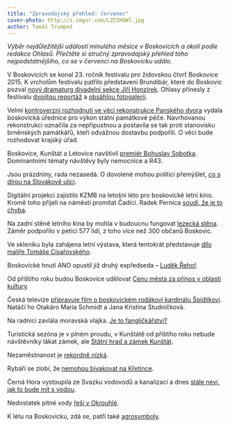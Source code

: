 ```yaml
---
title: "Zpravodajský přehled: červenec"
cover-photo: http://i.imgur.com/LZC5HUWl.jpg
author: Tomáš Trumpeš
---
```


*Výběr nejdůležitější událostí minulého měsíce v Boskovicích a okolí podle redakce Ohlasů. Přečtěte si stručný zpravodajský přehled toho nejpodstatnějšího, co se v červenci na Boskovicku událo.*

V Boskovicích se konal 23. ročník festivalu pro židovskou čtvrť Boskovice 2015. K vrcholům festivalu patřilo představení Brundibár, které do Boskovic pozval [nový dramaturg divadelní sekce Jiří Honzírek](http://ohlasy.info/clanky/2015/07/rozhovor-jiri-honzirek.html). Ohlasy přinesly z festivalu [dvojitou reportáž](http://ohlasy.info/clanky/2015/07/festivalova-reportaz.html) a [obsáhlou fotogalerii](https://www.facebook.com/media/set/?set=a.852424381478345.1073741855.781692698551514&type=3#).

Velmi [kontroverzní rozhodnutí ve věci rekonstrukce Panského dvora](http://ohlasy.info/clanky/2015/07/pansky-dvur-bez-razitka.html) vydala boskovická úřednice pro výkon státní památkové péče. Navrhovanou rekonstrukci označila za nepřípustnou a postavila se tak proti stanovisku brněnských památkářů, kteří odvážnou dostavbu podpořili. O věci bude rozhodovat krajský úřad.

Boskovice, Kunštát a Letovice navštívil [premiér Bohuslav Sobotka](http://boskovice.cz/boskovice-navstivil-predseda-vlady-bohuslav-sobotka/d-26373/p1=1019). Dominantními tématy návštěvy byly nemocnice a R43.

Jsou prázdniny, rada nezasedá. O dovolené mohou politici přemýšlet, [co s dírou na Slovákově ulici](http://ohlasy.info/clanky/2015/07/co-se-slovakovou.html).

Digitální projekci zajistilo KZMB na letošní léto pro boskovické letní kino. Kromě toho přijeli na náměstí promítat Čadíci. Radek Pernica [soudí, že je to chyba](http://ohlasy.info/clanky/2015/07/letnak-versus-cadici.html).

Na zadní stěně letního kina by mohla v budoucnu fungovat [lezecká stěna](http://ohlasy.info/clanky/2015/06/rozhovor-lezecka-stena.html). Záměr podpořilo v petici 577 lidí, z toho více než 300 občanů Boskovic.

Ve skleníku byla zahájena letní výstava, která tentokrát představuje [dílo malíře Tomáše Císařovského](https://www.facebook.com/media/set/?set=a.856895411031242.1073741856.781692698551514&type=3#).

Boskovické hnutí ANO opustil již druhý expředseda – [Luděk Řehoř](http://ohlasy.info/clanky/2015/07/rehor-opustil-ano.html).

Od příštího roku budou Boskovice udělovat [Cenu města za přínos v oblasti kultury](http://zrcadlo.net/clanky/Boskovice-pristi-rok-udeli-Ceny-mesta-za-prinos-v-oblasti-kultury-1928/).

Česká televize [připravuje film o boskovickém rodákovi kardinálu Špidlíkovi](http://blanensky.denik.cz/zpravy_region/toci-film-o-boskovickem-rodakovi-kardinalu-spidlikovi-uvede-jej-ceska-televize-20150725.html). Natáčí ho Otakáro Maria Schmidt a Jana Kristina Studničková.

Na radnici zavlála moravská vlajka. [Je to fangličkářství?](http://ohlasy.info/clanky/2015/07/fanglickari.html)

Turistická sezóna je v plném proudu, v Kunštátě od příštího roku nebude návštěvníky lákat zámek, ale [Státní hrad a zámek Kunštát](http://ohlasy.info/clanky/2015/07/kunstatsky-zamek.html). 

Nezaměstnanost je [rekordně nízká](http://blanensky.denik.cz/zpravy_region/blanensko-praci-naslo-vice-lidi-20150709.html).

Rybáři se zlobí, že [nemohou bivakovat na Křetínce](http://blanensky.denik.cz/zpravy_region/kretinka-rybari-bojuji-za-bivaky-petice-nezabrala-stezuji-si-na-ministerstvu-20150729.html).

Černá Hora vystoupila ze Svazku vodovodů a kanalizací a dnes [stále neví, jak to bude mít s vodou](http://ohlasy.info/clanky/2015/07/cerna-hora-vystupuje-ze-svazku.html). 

Nedostatek pitné vody [řeší v Okrouhlé](http://zrcadlo.net/clanky/Okrouhla-vyresi-nedostatek-pitne-vody-postavi-novy-privadec-1977/).

K létu na Boskovicku, zdá se, patří také [agrosymboly](http://boskovice.cz/agrosymbol-u-skalice-nad-svitavou/d-26314/p1=1019).


